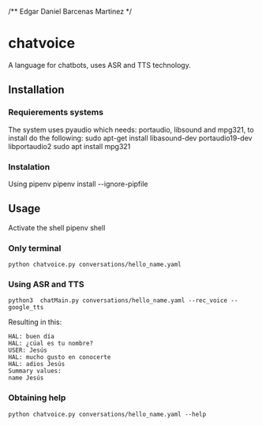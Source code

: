 /** Edgar Daniel Barcenas Martinez */
# chatvoice
A language for chatbots, uses ASR and TTS technology.

## Installation

### Requierements systems
The system uses pyaudio which needs: portaudio, libsound and mpg321, to install do the following:
    sudo apt-get install libasound-dev portaudio19-dev libportaudio2
    sudo apt install mpg321

### Instalation
Using pipenv
    pipenv install --ignore-pipfile

## Usage
Activate the shell
    pipenv shell

### Only terminal 
    python chatvoice.py conversations/hello_name.yaml

### Using ASR and TTS
    python3  chatMain.py conversations/hello_name.yaml --rec_voice --google_tts

Resulting in this:

    HAL: buen día
    HAL: ¿cúal es tu nombre?
    USER: Jesús
    HAL: mucho gusto en conocerte
    HAL: adios Jesús
    Summary values:
    name Jesús

### Obtaining help
    python chatvoice.py conversations/hello_name.yaml --help
